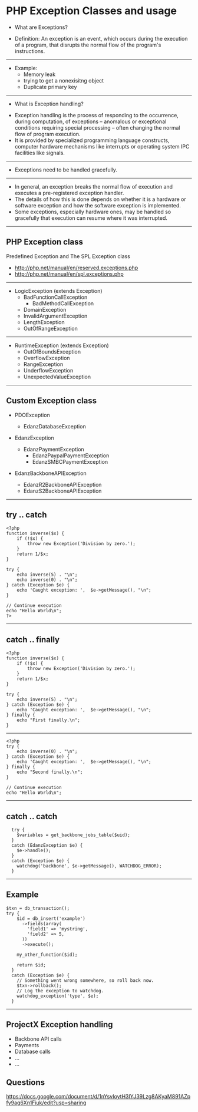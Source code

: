 # PHP Exception Classes and usage

- What are Exceptions?

+ Definition: An exception is an event, which occurs during the execution of a program, that disrupts the normal flow of the program's instructions. 

---

+ Example: 
	+ Memory leak
	+ trying to get a nonexisitng object
	+ Duplicate primary key 

---

- What is Exception handling?

+ Exception handling is the process of responding to the occurrence, during computation, of exceptions – anomalous or exceptional conditions requiring special processing – often changing the normal flow of program execution. 
+ It is provided by specialized programming language constructs, computer hardware mechanisms like interrupts or operating system IPC facilities like signals.

---

+ Exceptions need to be handled gracefully.

---

+ In general, an exception breaks the normal flow of execution and executes a pre-registered exception handler. 
+ The details of how this is done depends on whether it is a hardware or software exception and how the software exception is implemented. 
+ Some exceptions, especially hardware ones, may be handled so gracefully that execution can resume where it was interrupted.

---

## PHP Exception class

Predefined Exception and The SPL Exception class

- http://php.net/manual/en/reserved.exceptions.php
- http://php.net/manual/en/spl.exceptions.php

---

+ LogicException (extends Exception)
  + BadFunctionCallException
    + BadMethodCallException
  + DomainException
  + InvalidArgumentException
  + LengthException
  + OutOfRangeException

---

+ RuntimeException (extends Exception)
  + OutOfBoundsException
  + OverflowException
  + RangeException
  + UnderflowException
  + UnexpectedValueException

---

## Custom Exception class

+ PDOException
  + EdanzDatabaseException

+ EdanzException
  + EdanzPaymentException
    + EdanzPaypalPaymentException
    + EdanzSMBCPaymentException
+ EdanzBackboneAPIException
    + EdanzR2BackboneAPIException
    + EdanzS2BackboneAPIException

---

## try .. catch

```
<?php
function inverse($x) {
    if (!$x) {
        throw new Exception('Division by zero.');
    }
    return 1/$x;
}

try {
    echo inverse(5) . "\n";
    echo inverse(0) . "\n";
} catch (Exception $e) {
    echo 'Caught exception: ',  $e->getMessage(), "\n";
}

// Continue execution
echo "Hello World\n";
?>
```

---

## catch .. finally

```
<?php
function inverse($x) {
    if (!$x) {
        throw new Exception('Division by zero.');
    }
    return 1/$x;
}

try {
    echo inverse(5) . "\n";
} catch (Exception $e) {
    echo 'Caught exception: ',  $e->getMessage(), "\n";
} finally {
    echo "First finally.\n";
}
```
---
```
<?php
try {
    echo inverse(0) . "\n";
} catch (Exception $e) {
    echo 'Caught exception: ',  $e->getMessage(), "\n";
} finally {
    echo "Second finally.\n";
}

// Continue execution
echo "Hello World\n";
```

---

## catch .. catch

```
  try {
    $variables = get_backbone_jobs_table($uid);
  }
  catch (EdanzException $e) {
    $e->handle();
  }
  catch (Exception $e) {
    watchdog('backbone', $e->getMessage(), WATCHDOG_ERROR);
  }
```

---

## Example

```
$txn = db_transaction();
try {
    $id = db_insert('example')
      ->fields(array(
        'field1' => 'mystring',
        'field2' => 5,
      ))
      ->execute();

    my_other_function($id);

    return $id;
  }
  catch (Exception $e) {
    // Something went wrong somewhere, so roll back now.
    $txn->rollback();
    // Log the exception to watchdog.
    watchdog_exception('type', $e);
  }
```

---

## ProjectX Exception handling

+ Backbone API calls
+ Payments
+ Database calls
+ ...
+ ...


## Questions

https://docs.google.com/document/d/1nYsvIoytH3lYJ39Lzg8AKyaM891AZpfy9ag6Xn1Fiuk/edit?usp=sharing